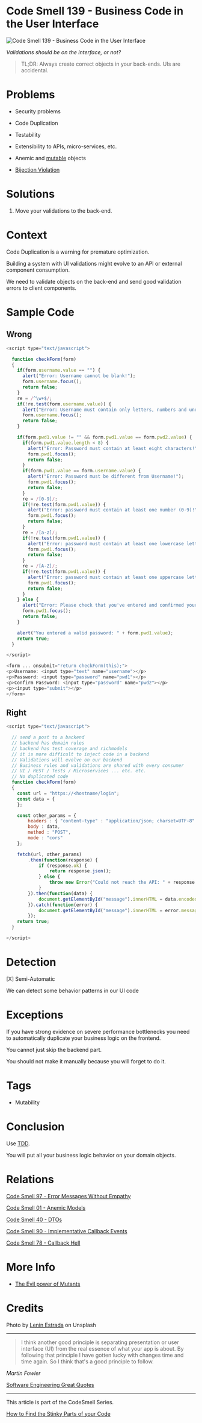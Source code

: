 # Code Smell 139 - Business Code in the User Interface

![Code Smell 139 - Business Code in the User Interface](Code%20Smell%20139%20-%20Business%20Code%20in%20the%20User%20Interface.jpg)

*Validations should be on the interface, or not?* 

> TL;DR: Always create correct objects in your back-ends. UIs are accidental.

# Problems

- Security problems

- Code Duplication

- Testability

- Extensibility to APIs, micro-services, etc.

- Anemic and [mutable](https://github.com/mcsee/Software-Design-Articles/tree/main/Articles/Theory/The%20Evil%20Power%20of%20Mutants/readme.md) objects

- [Bijection Violation](https://github.com/mcsee/Software-Design-Articles/tree/main/Articles/Theory/What%20is%20(wrong%20with)%20software/readme.md)

# Solutions

1. Move your validations to the back-end. 

# Context

Code Duplication is a warning for premature optimization.

Building a system with UI validations might evolve to an API or external component consumption. 

We need to validate objects on the back-end and send good validation errors to client components.

# Sample Code

## Wrong

[Gist Url]: # (https://gist.github.com/mcsee/213101392f85e7b9b06727204c84abe1)
```javascript
<script type="text/javascript">

  function checkForm(form)
  {
    if(form.username.value == "") {
      alert("Error: Username cannot be blank!");
      form.username.focus();
      return false;
    }
    re = /^\w+$/;
    if(!re.test(form.username.value)) {
      alert("Error: Username must contain only letters, numbers and underscores!");
      form.username.focus();
      return false;
    }

    if(form.pwd1.value != "" && form.pwd1.value == form.pwd2.value) {
      if(form.pwd1.value.length < 8) {
        alert("Error: Password must contain at least eight characters!");
        form.pwd1.focus();
        return false;
      }
      if(form.pwd1.value == form.username.value) {
        alert("Error: Password must be different from Username!");
        form.pwd1.focus();
        return false;
      }
      re = /[0-9]/;
      if(!re.test(form.pwd1.value)) {
        alert("Error: password must contain at least one number (0-9)!");
        form.pwd1.focus();
        return false;
      }
      re = /[a-z]/;
      if(!re.test(form.pwd1.value)) {
        alert("Error: password must contain at least one lowercase letter (a-z)!");
        form.pwd1.focus();
        return false;
      }
      re = /[A-Z]/;
      if(!re.test(form.pwd1.value)) {
        alert("Error: password must contain at least one uppercase letter (A-Z)!");
        form.pwd1.focus();
        return false;
      }
    } else {
      alert("Error: Please check that you've entered and confirmed your password!");
      form.pwd1.focus();
      return false;
    }

    alert("You entered a valid password: " + form.pwd1.value);
    return true;
  }

</script>

<form ... onsubmit="return checkForm(this);">
<p>Username: <input type="text" name="username"></p>
<p>Password: <input type="password" name="pwd1"></p>
<p>Confirm Password: <input type="password" name="pwd2"></p>
<p><input type="submit"></p>
</form>
```

## Right

[Gist Url]: # (https://gist.github.com/mcsee/f3b239c093b15786d3e87f4a236203a2)
```javascript
<script type="text/javascript">

  // send a post to a backend
  // backend has domain rules
  // backend has test coverage and richmodels
  // it is more difficult to inject code in a backend
  // Validations will evolve on our backend
  // Business rules and validations are shared with every consumer
  // UI / REST / Tests / Microservices ... etc. etc.
  // No duplicated code
  function checkForm(form)
  {
    const url = "https://<hostname/login";
    const data = {
    };

    const other_params = {
        headers : { "content-type" : "application/json; charset=UTF-8" },
        body : data,
        method : "POST",
        mode : "cors"
    };

    fetch(url, other_params)
        .then(function(response) {
            if (response.ok) {
                return response.json();
            } else {
                throw new Error("Could not reach the API: " + response.statusText);
            }
        }).then(function(data) {
            document.getElementById("message").innerHTML = data.encoded;
        }).catch(function(error) {
            document.getElementById("message").innerHTML = error.message;
        });
    return true;
  }

</script>
```

# Detection

[X] Semi-Automatic

We can detect some behavior patterns in our UI code  

# Exceptions

If you have strong evidence on severe performance bottlenecks you need to automatically duplicate your business logic on the frontend.

You cannot just skip the backend part.

You should not make it manually because you will forget to do it.

# Tags

- Mutability

# Conclusion

Use [TDD](https://github.com/mcsee/Software-Design-Articles/tree/main/Articles/TDD%20Conference%202021/TDD%20Conference%202021%20-%20All%20Talks/readme.md).

You will put all your business logic behavior on your domain objects.

# Relations

[Code Smell 97 - Error Messages Without Empathy](https://github.com/mcsee/Software-Design-Articles/tree/main/Articles/Code%20Smells/Code%20Smell%2097%20-%20Error%20Messages%20Without%20Empathy/readme.md)

[Code Smell 01 - Anemic Models](https://github.com/mcsee/Software-Design-Articles/tree/main/Articles/Code%20Smells/Code%20Smell%2001%20-%20Anemic%20Models/readme.md) 

[Code Smell 40 - DTOs](https://github.com/mcsee/Software-Design-Articles/tree/main/Articles/Code%20Smells/Code%20Smell%2040%20-%20DTOs/readme.md)

[Code Smell 90 - Implementative Callback Events](https://github.com/mcsee/Software-Design-Articles/tree/main/Articles/Code%20Smells/Code%20Smell%2090%20-%20Implementative%20Callback%20Events/readme.md)

[Code Smell 78 - Callback Hell](https://github.com/mcsee/Software-Design-Articles/tree/main/Articles/Code%20Smells/Code%20Smell%2078%20-%20Callback%20Hell/readme.md)

# More Info

- [The Evil power of Mutants](https://github.com/mcsee/Software-Design-Articles/tree/main/Articles/Theory/The%20Evil%20Power%20of%20Mutants/readme.md)

# Credits

Photo by [Lenin Estrada](https://unsplash.com/@lenin33) on Unsplash

* * *

> I think another good principle is separating presentation or user interface (UI) from the real essence of what your app is about. By following that principle I have gotten lucky with changes time and time again. So I think that's a good principle to follow.

_Martin Fowler_
 
[Software Engineering Great Quotes](https://github.com/mcsee/Software-Design-Articles/tree/main/Articles/Quotes/Software%20Engineering%20Great%20Quotes/readme.md)

* * *

This article is part of the CodeSmell Series.

[How to Find the Stinky Parts of your Code](https://github.com/mcsee/Software-Design-Articles/tree/main/Articles/Code%20Smells/How%20to%20Find%20the%20Stinky%20parts%20of%20your%20Code/readme.md)